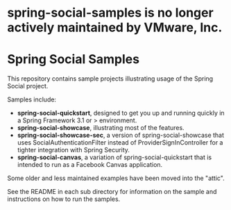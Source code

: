 # spring-social-samples is no longer actively maintained by VMware, Inc.

Spring Social Samples
=====================
This repository contains sample projects illustrating usage of the Spring Social project.

Samples include:
 * **spring-social-quickstart**, designed to get you up and running quickly in a Spring Framework 3.1 or > environment.
 * **spring-social-showcase**, illustrating most of the features.
 * **spring-social-showcase-sec**, a version of spring-social-showcase that uses SocialAuthenticationFilter instead of  ProviderSignInController for a tighter integration with Spring Security. 
 * **spring-social-canvas**, a variation of spring-social-quickstart that is intended to run as a Facebook Canvas application.

Some older and less maintained examples have been moved into the "attic".

See the README in each sub directory for information on the sample and instructions on how to run the samples.
